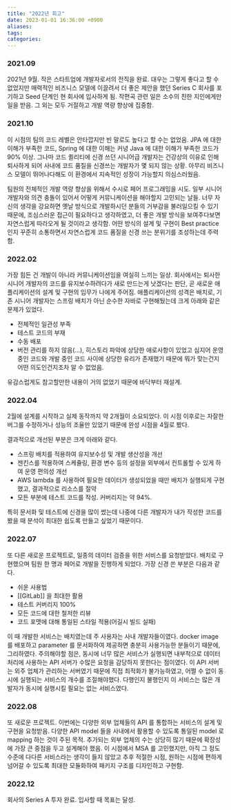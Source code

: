 ```yaml
---
title: "2022년 회고"
date: 2023-01-01 16:36:00 +0900
aliases: 
tags: 
categories: 
---
```


### 2021.09

2021년 9월. 작은 스타트업에 개발자로서의 전직을 완료. 대우는 그렇게 좋다고 할 수 없었지만 매력적인 비즈니스 모델에 이끌려서 더 좋은 제안을 했던 Series C 회사를 포기하고 Seed 단계인 현 회사에 입사하게 됨. 작편곡 관련 일은 소수의 친한 지인에게만 일을 받음. 그 외는 모두 거절하고 개발 역량 향상에 집중함.

### 2021.10

이 시점의 팀의 코드 레벨은 안타깝지만 빈 말로도 높다고 할 수는 없었음. JPA 에 대한 이해가 부족한 코드, Spring 에 대한 이해는 커녕 Java 에 대한 이해가 부족한 코드가 90% 이상. 그나마 코드 퀼리티에 신경 쓰던 시니어급 개발자는 건강상의 이유로 인해 퇴사하게 되어 사내에 코드 품질을 신경쓰는 개발자가 몇 되지 않는 상황. 아무리 비즈니스 모델이 뛰어나다해도 이 환경에서 지속적인 성장이 가능할지 의심스러웠음.

팀원의 전체적인 개발 역량 향상을 위해서 수시로 페어 프로그래밍을 시도. 일부 시니어 개발자와 의견 충돌이 있어서 어떻게 커뮤니케이션을 해야할지 고민되는 날들. 너무 자신의 생각을 강요하면 옛날 방식으로 개발하시던 분들의 거부감을 불러일으킬 수 있기 때문에, 조심스러운 접근이 필요하다고 생각하였고, 더 좋은 개발 방식을 보여주다보면 자연스럽게 따라오게 될 것이라고 생각함. 어떤 방식의 설계 및 구현이 Best practice 인지 꾸준히 소통하면서 자연스럽게 코드 품질을 신경 쓰는 분위기를 조성하는데 주력함.

### 2022.02

가장 힘든 건 개발이 아니라 커뮤니케이션임을 여실히 느끼는 일상. 회사에서는 퇴사한 시니어 개발자의 코드를 유지보수하려다가 새로 만드는게 낫겠다는 판단, 곧 새로운 애플리케이션의 설계 및 구현의 임무가 나에게 주어짐. 애플리케이션의 성격은 배치로, 기존 시니어 개발자는 스프링 배치가 아닌 순수한 자바로 구현해뒀는데 크게 아래와 같은 문제가 있었다.

- 전체적인 일관성 부족
- 테스트 코드의 부재
- 수동 배포
- 버전 관리를 하지 않음(...), 히스토리 파악에 상당한 애로사항이 있었고 심지어 운영 중인 코드와 개발 중인 코드 사이에 상당한 유리가 존재했기 때문에 뭐가 맞는건지 어떤 의도인건지조차 알 수 없었음.

유감스럽게도 참고할만한 내용이 거의 없었기 때문에 바닥부터 재설계.

### 2022.04

2월에 설계를 시작하고 실제 동작까지 약 2개월이 소요되었다. 이 시점 이후로는 자잘한 버그를 수정하거나 성능의 조율만 있었기 때문에 완성 시점을 4월로 봤다.

결과적으로 개선된 부분은 크게 아래와 같다.

- 스프링 배치를 적용하여 유지보수성 및 개발 생산성을 개선
- 젠킨스를 적용하여 스케쥴링, 환경 변수 등의 설정을 외부에서 컨트롤할 수 있게 하여 운영 편의성 개선
- AWS lambda 를 사용하여 필요한 데이터가 생성되었을 때만 배치가 실행되게 구현했고, 결과적으로 리소스를 절약
- 모든 부분에 테스트 코드를 작성. 커버리지는 약 94%.

특히 문서화 및 테스트에 신경을 많이 썼는데 나중에 다른 개발자가 내가 작성한 코드를 봤을 때 분석이 최대한 쉽도록 만들고 싶었기 때문이다.

### 2022.07

또 다른 새로운 프로젝트로, 일종의 데이터 검증을 위한 서비스를 요청받았다. 배치로 구현했으며 팀원 한 명과 페어로 개발을 진행하게 되었다. 가장 신경 쓴 부분은 다음과 같다.

- 쉬운 사용법
- [[GitLab]] 을 최대한 활용
- 테스트 커버리지 100%
- 모든 코드에 대한 철저한 리뷰
- 코드 포맷에 대해 통일된 스타일 적용(어길시 빌드 실패)

이 때 개발한 서비스는 배치였는데 주 사용자는 사내 개발자들이였다. docker image 를 배포하고 parameter 를 문서화하여 제공하면 충분히 사용가능한 분들이기 때문에, 그리하였다. 주의해야할 점은, 동시에 너무 많은 서비스가 실행되면 내부적으로 데이터 처리에 사용하는 API 서버가 수많은 요청을 감당하지 못한다는 점이였다. 이 API 서버는 외주 업체가 관리하는 서버였기 때문에 직접 최적화가 불가능하였고, 어쩔 수 없이 동시에 실행되는 서비스의 개수를 조절해야했다. 다행인지 불행인지 이 서비스는 많은 개발자가 동시에 실행시킬 필요는 없는 서비스였다.

### 2022.08

또 새로운 프로젝트. 이번에는 다양한 외부 업체들의 API 를 통합하는 서비스의 설계 및 구현을 요청받음. 다양한 API model 들을 사내에서 활용할 수 있도록 통일된 model 로 mapping 하는 것이 주된 목적. 추가되는 외부 업체의 수는 상당히 많기 때문에 확장성에 가장 큰 중점을 두고 설계해야 했음. 이 시점에서 MSA 를 고민했지만, 아직 그 정도 수준에 다다른 서비스라는 생각이 들지 않았고 추후 적절한 시점, 원하는 시점에 편하게 넘어갈 수 있도록 최대한 모듈화하여 패키지 구조를 디자인하고 구현함.

### 2022.12

회사의 Series A 투자 완료. 입사할 때 목표는 달성.
